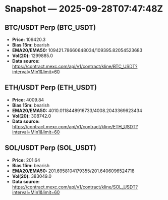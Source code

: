 # Snapshot — 2025-09-28T07:47:48Z

## BTC/USDT Perp (BTC_USDT)
- **Price:** 109420.3
- **Bias 15m:** bearish
- **EMA20/EMA50:** 109421.78660648034/109395.82054523683
- **Vol(20):** 1299885.0
- **Data source:** https://contract.mexc.com/api/v1/contract/kline/BTC_USDT?interval=Min1&limit=60

## ETH/USDT Perp (ETH_USDT)
- **Price:** 4009.84
- **Bias 15m:** bearish
- **EMA20/EMA50:** 4010.0118448916733/4008.2043369623434
- **Vol(20):** 308742.0
- **Data source:** https://contract.mexc.com/api/v1/contract/kline/ETH_USDT?interval=Min1&limit=60

## SOL/USDT Perp (SOL_USDT)
- **Price:** 201.64
- **Bias 15m:** bearish
- **EMA20/EMA50:** 201.6958104179355/201.6406096524718
- **Vol(20):** 383049.0
- **Data source:** https://contract.mexc.com/api/v1/contract/kline/SOL_USDT?interval=Min1&limit=60
